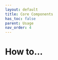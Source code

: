 ```yaml
---
layout: default
title: Core Components
has_toc: false  
parent: Usage
nav_order: 4
---
```


# How to...
